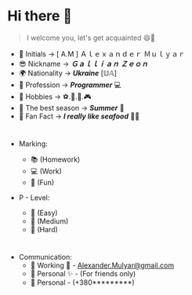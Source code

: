 # Hi there 👋
> I welcome you, let's get acquainted 😄🔎
 
- 📜 Initials -> [ A.M ] Ａｌｅｘａｎｄｅｒ  Ｍｕｌｙａｒ
- 😎 Nickname -> ***Ｇａｌｌｉａｎ  Ｚｅｏｎ***
- 🌍 Nationality -> ***Ukraine*** [𝕌𝔸]
- 💼 Profession -> ***Programmer*** 💻
- 🎷 Hobbies -> ⚽.🏀.🎲.🎮
- 🌄 The best season -> ***Summer*** 🍃
- 💬 Fan Fact -> ***I really like seafood*** 🍤🍣
#  
- Marking:
  - 📚 (Homework)
  - 💻 (Work)
  - 👾 (Fun)
  
- P - Level:   
  - 📗 (Easy)
  - 📙 (Medium)
  - 📕 (Hard)
#
- Communication:
  - 📧 Working  💼 - Alexander.Mulyar@gmail.com
  - 📨 Personal ✨ - (For friends only)
  - 📱 Personal - (+380*********)
